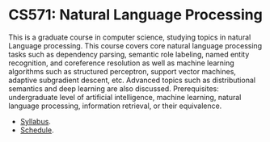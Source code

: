 CS571: Natural Language Processing
=====

This is a graduate course in computer science, studying topics in natural Language processing. This course covers core natural language processing tasks such as dependency parsing, semantic role labeling, named entity recognition, and coreference resolution as well as machine learning algorithms such as structured perceptron, support vector machines, adaptive subgradient descent, etc. Advanced topics such as distributional semantics and deep learning are also discussed. Prerequisites: undergraduate level of artificial intelligence, machine learning, natural language processing, information retrieval, or their equivalence.

* [Syllabus](../../wiki/Syllabus).
* [Schedule](../../wiki/Schedule).